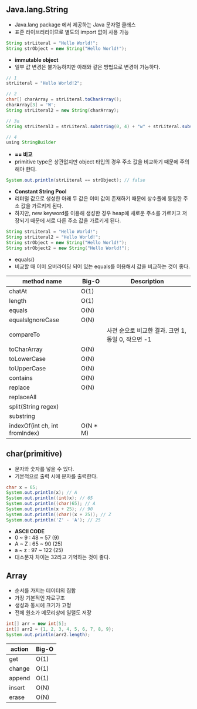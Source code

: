 ## Java.lang.String

- Java.lang package 에서 제공하는 Java 문자열 클래스
- 표준 라이브러리이므로 별도의 import 없이 사용 가능

```java
String strLiteral = "Hello World!";
String strObject = new String("Hello World!");
```

- **immutable object**
- 일부 값 변경은 불가능하지만 아래와 같은 방법으로 변경이 가능하다.

```java
// 1
strLiteral = "Hello World!2";

// 2
char[] charArray = strLiteral.toCharArray();
charArray[3] = 'W';
String strLiteral2 = new String(charArray);

// 3≤
String strLiteral3 = strLiteral.substring(0, 4) + "w" + strLiteral.substring(5, 7);

// 4
using StringBuilder
```

- **== 비교**
- primitive type은 상관없지만 object 타입의 경우 주소 값을 비교하기 때문에 주의해야 한다.

```java
System.out.println(strLiteral == strObject); // false
```

- **Constant String Pool**
- 리터럴 값으로 생성한 아래 두 값은 이미 값이 존재하기 때문에 상수풀에 동일한 주소 값을 가르키게 된다.
- 하지만, new keyword를 이용해 생성한 경우 heap에 새로운 주소를 가르키고 저장되기 때문에 서로 다른 주소 값을 가르키게 된다.

```java
String strLiteral = "Hello World!";
String strLiteral2 = "Hello World!";
String strObject = new String("Hello World!");
String strObject2 = new String("Hello World!");
```

- equals()
- 비교할 때 이미 오버라이딩 되어 있는 equals를 이용해서 값을 비교하는 것이 좋다.

| method name                    | Big-O    | Description                       |
|--------------------------------|----------|-----------------------------------|
| chatAt                         | O(1)     |                                   |
| length                         | O(1)     |                                   |
| equals                         | O(N)     |                                   |
| equalsIgnoreCase               | O(N)     |                                   |
| compareTo                      |          | 사전 순으로 비교한 결과. 크면 1, 동일 0, 작으면 -1 |
| toCharArray                    | O(N)     |                                   |
| toLowerCase                    | O(N)     |                                   |
| toUpperCase                    | O(N)     |                                   |
| contains                       | O(N)     |                                   |
| replace                        | O(N)     |                                   |
| replaceAll                     |          |                                   |
| split(String regex)            |          |                                   |
| substring                      |          |                                   |
| indexOf(int ch, int fromIndex) | O(N * M) |                                   |

## char(primitive)

- 문자와 숫자를 넣을 수 있다.
- 기본적으로 출력 시에 문자를 출력한다.

```java
char x = 65;
System.out.println(x); // A
System.out.println((int)x); // 65
System.out.println((char)65); // A
System.out.println(x + 25); // 90
System.out.println((char)(x + 25)); // Z
System.out.println('Z' - 'A'); // 25
```

- **ASCII CODE**
- 0 ~ 9 : 48 ~ 57 (9)
- A ~ Z : 65 ~ 90 (25)
- a ~ z : 97 ~ 122 (25)
- 대소문자 차이는 32라고 기억하는 것이 좋다.

## Array

- 순서를 가지는 데이터의 집합
- 가장 기본적인 자료구조
- 생성과 동시에 크기가 고정
- 전체 원소가 메모리상에 일렬도 저장

```java
int[] arr = new int[5];
int[] arr2 = {1, 2, 3, 4, 5, 6, 7, 8, 9};
System.out.println(arr2.length);
```

| action | Big-O |
|--------|-------|
| get    | O(1)  |
| change | O(1)  |
| append | O(1)  |
| insert | O(N)  |
| erase  | O(N)  |
